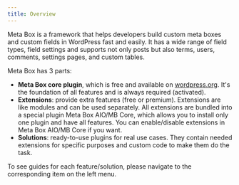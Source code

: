 ```yaml
---
title: Overview
---
```


Meta Box is a framework that helps developers build custom meta boxes and custom fields in WordPress fast and easily. It has a wide range of field types, field settings and supports not only posts but also terms, users, comments, settings pages, and custom tables.

Meta Box has 3 parts:

- **Meta Box core plugin**, which is free and available on [wordpress.org](https://wordpress.org/plugins/meta-box/). It's the foundation of all features and is always required (activated).
- **Extensions**: provide extra features (free or premium). Extensions are like modules and can be used separately. All extensions are bundled into a special plugin Meta Box AIO/MB Core, which allows you to install only one plugin and have all features. You can enable/disable extensions in Meta Box AIO/MB Core if you want.
- **Solutions**: ready-to-use plugins for real use cases. They contain needed extensions for specific purposes and custom code to make them do the task.

To see guides for each feature/solution, please navigate to the corresponding item on the left menu.